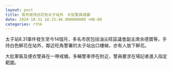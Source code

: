 ```yaml
---
layout: post
title: 有市民持白花到太子站外　大批警員戒備
date: 2020-10-31 18:33:46.000000000 +08:00
categories: rthk
---
```


太子站8.31事件發生至今14個月，多名市民包括油尖旺區議會副主席余德寶等，手持白色鮮花在站外，鄰近旺角警署的太子站出口樓梯，亦有人放下鮮花。

大批軍裝及便衣警員在一帶戒備，多輛警車停在附近，警員要求在場記者進入指定範圍。
